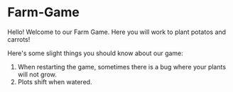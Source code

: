 # Farm-Game

Hello! Welcome to our Farm Game. Here you will work to plant potatos and carrots!

Here's some slight things you should know about our game:
1) When restarting the game, sometimes there is a bug where your plants will not grow.
2) Plots shift when watered.
